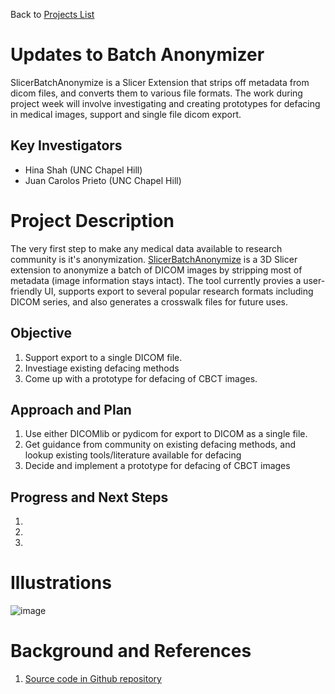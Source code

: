 Back to [Projects List](../../README.md#ProjectsList)

# Updates to Batch Anonymizer
SlicerBatchAnonymize is a Slicer Extension that strips off metadata from dicom files, and converts them to various file formats. 
The work during project week will involve investigating and creating prototypes for defacing in medical images, support and single file dicom export.

## Key Investigators

- Hina Shah (UNC Chapel Hill)
- Juan Carolos Prieto (UNC Chapel Hill)

# Project Description

<!-- Add a short paragraph describing the project. -->
The very first step to make any medical data available to research community is it's anonymization. [SlicerBatchAnonymize](https://github.com/hina-shah/SlicerBatchAnonymize)
is a 3D Slicer extension to anonymize a batch of DICOM images by stripping most of metadata (image information stays intact). 
The tool currently provies a user-friendly UI, supports export to several popular research formats including DICOM series, and also generates a crosswalk files for future uses.


## Objective

<!-- Describe here WHAT you would like to achieve (what you will have as end result). -->

1. Support export to a single DICOM file. 
2. Investiage existing defacing methods
3. Come up with a prototype for defacing of CBCT images. 

## Approach and Plan

<!-- Describe here HOW you would like to achieve the objectives stated above. -->

1. Use either DICOMlib or pydicom for export to DICOM as a single file.
2. Get guidance from community on existing defacing methods, and lookup existing tools/literature available for defacing
3. Decide and implement a prototype for defacing of CBCT images

## Progress and Next Steps

<!-- Update this section as you make progress, describing of what you have ACTUALLY DONE. If there are specific steps that you could not complete then you can describe them here, too. -->

1. 
2. 
3.

# Illustrations

<!-- Add pictures and links to videos that demonstrate what has been accomplished.
![Description of picture](Example2.jpg)
![Some more images](Example2.jpg)
-->
![image](https://user-images.githubusercontent.com/22948571/149800624-b1468449-96a1-467c-ad49-7559e68fb74b.png)


# Background and References

<!-- If you developed any software, include link to the source code repository. If possible, also add links to sample data, and to any relevant publications. -->
1. [Source code in Github repository](https://github.com/hina-shah/SlicerBatchAnonymize)
